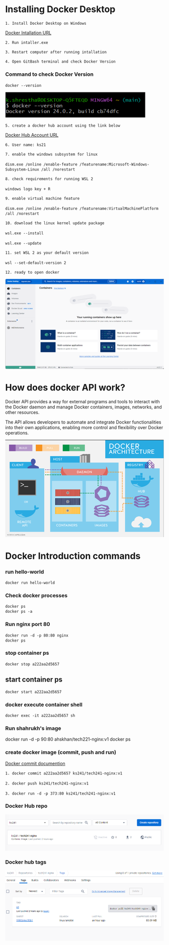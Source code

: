 
# Installing Docker Desktop 
```
1. Install Docker Desktop on Windows 
```

[Docker Intallation URL](https://docs.docker.com/desktop/install/windows-install/)


``` 
2. Run intaller.exe
```

```
3. Restart computer after running intallation
```

```
4. Open GitBash terminal and check Docker Version 
```

### Command to check Docker Version

`docker --version`

![Alt text](images/Docker_version.png)

```
5. create a docker hub account using the link below
```
[Docker Hub Account URL](https://login.docker.com/u/login/identifier?state=hKFo2SB0b0Z4T1piY3dReVUwWFlDTU1kVk9yOFV5dGJMM1F4V6Fur3VuaXZlcnNhbC1sb2dpbqN0aWTZIHpMck9zZUFvY0ZocGxQbVlSeDBNVEtwQWI4LVhvNnhio2NpZNkgbHZlOUdHbDhKdFNVcm5lUTFFVnVDMGxiakhkaTluYjk)

```
6. User name: ks21
```

```
7. enable the windows subsystem for linux

dism.exe /online /enable-feature /featurename:Microsoft-Windows-Subsystem-Linux /all /norestart

```

```
8. check requirements for running WSL 2

windows logo key + R

```
```
9. enable virtual machine feature

dism.exe /online /enable-feature /featurename:VirtualMachinePlatform /all /norestart

```

```
10. download the linux kernel update package

wsl.exe --install

wsl.exe --update

```

```
11. set WSL 2 as your default version

wsl --set-default-version 2

```

```
12. ready to open docker

```
![Alt text](<images/docker home .png>)

# How does docker API work?

Docker API provides a way for external programs and tools to interact with the Docker daemon and manage Docker containers, images, networks, and other resources. 

The API allows developers to automate and integrate Docker functionalities into their own applications, enabling more control and flexibility over Docker operations.

![Alt text](<images/docker api .png>)

# Docker Introduction commands

### run hello-world
```
docker run hello-world
```

### Check docker processes

```
docker ps
docker ps -a
```

### Run nginx port 80
```
docker run -d -p 80:80 nginx
docker ps
```
### stop container ps
```
docker stop a222aa2d5657
```
## start container ps
```
docker start a222aa2d5657

```

### docker execute container shell
```
docker exec -it a222aa2d5657 sh
```
### Run shahrukh's image 


docker run -d -p 90:80 ahskhan/tech221-nginx:v1
docker ps

### create docker image (commit, push and run)

[Docker commit documention](https://docs.docker.com/engine/reference/commandline/commit/)

```
1. docker commit a222aa2d5657 ks241/tech241-nginx:v1

2. docker push ks241/tech241-nginx:v1

3. docker run -d -p 373:80 ks241/tech241-nginx:v1

```

### Docker Hub repo

![Alt text](<images/docker hub repos.png>)

### Docker hub tags

![Alt text](images/dockerhub-repo-tags.png)